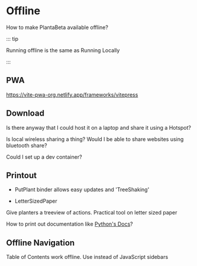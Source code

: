 # Offline

How to make PlantaBeta available offline?

::: tip

Running offline is the same as Running Locally

:::

## PWA

<https://vite-pwa-org.netlify.app/frameworks/vitepress>

## Download

Is there anyway that I could host it on a laptop and share it using a Hotspot?

Is local wireless sharing a thing? Would I be able to share websites using bluetooth share?

Could I set up a dev container?

## Printout

- PutPlant binder allows easy updates and 'TreeShaking'

- LetterSizedPaper

Give planters a treeview of actions. Practical tool on letter sized paper

How to print out documentation like [Python's Docs](https://docs.python.org/3/download.html)?

## Offline Navigation

Table of Contents work offline. Use instead of JavaScript sidebars

